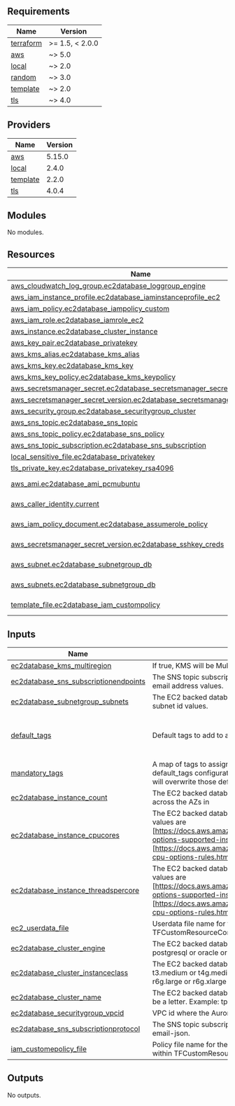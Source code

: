 ## Requirements

| Name | Version |
|------|---------|
| <a name="requirement_terraform"></a> [terraform](#requirement\_terraform) | >= 1.5, < 2.0.0 |
| <a name="requirement_aws"></a> [aws](#requirement\_aws) | ~> 5.0 |
| <a name="requirement_local"></a> [local](#requirement\_local) | ~> 2.0 |
| <a name="requirement_random"></a> [random](#requirement\_random) | ~> 3.0 |
| <a name="requirement_template"></a> [template](#requirement\_template) | ~> 2.0 |
| <a name="requirement_tls"></a> [tls](#requirement\_tls) | ~> 4.0 |

## Providers

| Name | Version |
|------|---------|
| <a name="provider_aws"></a> [aws](#provider\_aws) | 5.15.0 |
| <a name="provider_local"></a> [local](#provider\_local) | 2.4.0 |
| <a name="provider_template"></a> [template](#provider\_template) | 2.2.0 |
| <a name="provider_tls"></a> [tls](#provider\_tls) | 4.0.4 |

## Modules

No modules.

## Resources

| Name | Type |
|------|------|
| [aws_cloudwatch_log_group.ec2database_loggroup_engine](https://registry.terraform.io/providers/hashicorp/aws/latest/docs/resources/cloudwatch_log_group) | resource |
| [aws_iam_instance_profile.ec2database_iaminstanceprofile_ec2](https://registry.terraform.io/providers/hashicorp/aws/latest/docs/resources/iam_instance_profile) | resource |
| [aws_iam_policy.ec2database_iampolicy_custom](https://registry.terraform.io/providers/hashicorp/aws/latest/docs/resources/iam_policy) | resource |
| [aws_iam_role.ec2database_iamrole_ec2](https://registry.terraform.io/providers/hashicorp/aws/latest/docs/resources/iam_role) | resource |
| [aws_instance.ec2database_cluster_instance](https://registry.terraform.io/providers/hashicorp/aws/latest/docs/resources/instance) | resource |
| [aws_key_pair.ec2database_privatekey](https://registry.terraform.io/providers/hashicorp/aws/latest/docs/resources/key_pair) | resource |
| [aws_kms_alias.ec2database_kms_alias](https://registry.terraform.io/providers/hashicorp/aws/latest/docs/resources/kms_alias) | resource |
| [aws_kms_key.ec2database_kms_key](https://registry.terraform.io/providers/hashicorp/aws/latest/docs/resources/kms_key) | resource |
| [aws_kms_key_policy.ec2database_kms_keypolicy](https://registry.terraform.io/providers/hashicorp/aws/latest/docs/resources/kms_key_policy) | resource |
| [aws_secretsmanager_secret.ec2database_secretsmanager_secret](https://registry.terraform.io/providers/hashicorp/aws/latest/docs/resources/secretsmanager_secret) | resource |
| [aws_secretsmanager_secret_version.ec2database_secretsmanager_oldversion](https://registry.terraform.io/providers/hashicorp/aws/latest/docs/resources/secretsmanager_secret_version) | resource |
| [aws_security_group.ec2database_securitygroup_cluster](https://registry.terraform.io/providers/hashicorp/aws/latest/docs/resources/security_group) | resource |
| [aws_sns_topic.ec2database_sns_topic](https://registry.terraform.io/providers/hashicorp/aws/latest/docs/resources/sns_topic) | resource |
| [aws_sns_topic_policy.ec2database_sns_policy](https://registry.terraform.io/providers/hashicorp/aws/latest/docs/resources/sns_topic_policy) | resource |
| [aws_sns_topic_subscription.ec2database_sns_subscription](https://registry.terraform.io/providers/hashicorp/aws/latest/docs/resources/sns_topic_subscription) | resource |
| [local_sensitive_file.ec2database_privatekey](https://registry.terraform.io/providers/hashicorp/local/latest/docs/resources/sensitive_file) | resource |
| [tls_private_key.ec2database_privatekey_rsa4096](https://registry.terraform.io/providers/hashicorp/tls/latest/docs/resources/private_key) | resource |
| [aws_ami.ec2database_ami_pcmubuntu](https://registry.terraform.io/providers/hashicorp/aws/latest/docs/data-sources/ami) | data source |
| [aws_caller_identity.current](https://registry.terraform.io/providers/hashicorp/aws/latest/docs/data-sources/caller_identity) | data source |
| [aws_iam_policy_document.ec2database_assumerole_policy](https://registry.terraform.io/providers/hashicorp/aws/latest/docs/data-sources/iam_policy_document) | data source |
| [aws_secretsmanager_secret_version.ec2database_sshkey_creds](https://registry.terraform.io/providers/hashicorp/aws/latest/docs/data-sources/secretsmanager_secret_version) | data source |
| [aws_subnet.ec2database_subnetgroup_db](https://registry.terraform.io/providers/hashicorp/aws/latest/docs/data-sources/subnet) | data source |
| [aws_subnets.ec2database_subnetgroup_db](https://registry.terraform.io/providers/hashicorp/aws/latest/docs/data-sources/subnets) | data source |
| [template_file.ec2database_iam_custompolicy](https://registry.terraform.io/providers/hashicorp/template/latest/docs/data-sources/file) | data source |

## Inputs

| Name | Description | Type | Default | Required |
|------|-------------|------|---------|:--------:|
| <a name="input_ec2database_kms_multiregion"></a> [ec2database\_kms\_multiregion](#input\_ec2database\_kms\_multiregion) | If true, KMS will be Multi Region rather than Regional. | `bool` | `false` | no |
| <a name="input_ec2database_sns_subscriptionendpoints"></a> [ec2database\_sns\_subscriptionendpoints](#input\_ec2database\_sns\_subscriptionendpoints) | The SNS topic subscription's endpoints. This works for multiple email address values. | `list(any)` | `[]` | no |
| <a name="input_ec2database_subnetgroup_subnets"></a> [ec2database\_subnetgroup\_subnets](#input\_ec2database\_subnetgroup\_subnets) | The EC2 backed database servers' subnets. This works for multiple subnet id values. | `list(any)` | `null` | no |
| <a name="input_default_tags"></a> [default\_tags](#input\_default\_tags) | Default tags to add to all resources. | `map(string)` | <pre>{<br>  "module_owner": "srepod8",<br>  "terraform": "yes"<br>}</pre> | no |
| <a name="input_mandatory_tags"></a> [mandatory\_tags](#input\_mandatory\_tags) | A map of tags to assign to the resource. If configured with a provider default\_tags configuration block present, tags with matching keys will overwrite those defined at the provider-level. | `map(string)` | n/a | yes |
| <a name="input_ec2database_instance_count"></a> [ec2database\_instance\_count](#input\_ec2database\_instance\_count) | The EC2 backed database server count. Servers will be spread across the AZs in | `number` | `1` | no |
| <a name="input_ec2database_instance_cpucores"></a> [ec2database\_instance\_cpucores](#input\_ec2database\_instance\_cpucores) | The EC2 backed database server's CPU cores for vCPUs. Valid values are [https://docs.aws.amazon.com/AWSEC2/latest/UserGuide/cpu-options-supported-instances-values.html] and rules in [https://docs.aws.amazon.com/AWSEC2/latest/UserGuide/instance-cpu-options-rules.html]. | `number` | `1` | no |
| <a name="input_ec2database_instance_threadspercore"></a> [ec2database\_instance\_threadspercore](#input\_ec2database\_instance\_threadspercore) | The EC2 backed database server's CPU cores for vCPUs. Valid values are [https://docs.aws.amazon.com/AWSEC2/latest/UserGuide/cpu-options-supported-instances-values.html] and rules in [https://docs.aws.amazon.com/AWSEC2/latest/UserGuide/instance-cpu-options-rules.html]. | `number` | `2` | no |
| <a name="input_ec2_userdata_file"></a> [ec2\_userdata\_file](#input\_ec2\_userdata\_file) | Userdata file name for the EC2. This file must reside within TFCustomResourceConfigs folder. | `string` | `"ec2_userdata.sh"` | no |
| <a name="input_ec2database_cluster_engine"></a> [ec2database\_cluster\_engine](#input\_ec2database\_cluster\_engine) | The EC2 backed database engine type. Valid values are mysql or postgresql or oracle or sqlserver or mongodb or cassandra. | `string` | n/a | yes |
| <a name="input_ec2database_cluster_instanceclass"></a> [ec2database\_cluster\_instanceclass](#input\_ec2database\_cluster\_instanceclass) | The EC2 backed database server's instance class. Valid values are t3.medium or t4g.medium or r5.large or r5.xlarge or r5.2xlarge or r6g.large or r6g.xlarge or r6g.2xlarge. | `string` | `"t3.medium"` | no |
| <a name="input_ec2database_cluster_name"></a> [ec2database\_cluster\_name](#input\_ec2database\_cluster\_name) | The EC2 backed database server's name. The first character must be a letter. Example: tpi | `string` | `null` | no |
| <a name="input_ec2database_securitygroup_vpcid"></a> [ec2database\_securitygroup\_vpcid](#input\_ec2database\_securitygroup\_vpcid) | VPC id where the Aurora PostgreSQL/MySQL will be deployed. | `string` | n/a | yes |
| <a name="input_ec2database_sns_subscriptionprotocol"></a> [ec2database\_sns\_subscriptionprotocol](#input\_ec2database\_sns\_subscriptionprotocol) | The SNS topic subscription's Protocol. Valid values are email or email-json. | `string` | `"email"` | no |
| <a name="input_iam_customepolicy_file"></a> [iam\_customepolicy\_file](#input\_iam\_customepolicy\_file) | Policy file name for the IAM custom policy. This file must reside within TFCustomResourceConfigs folder. | `string` | `"iam_custompolicy.json"` | no |

## Outputs

No outputs.
